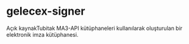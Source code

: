 # gelecex-signer
Açık kaynakTubitak MA3-API kütüphaneleri kullanılarak oluşturulan bir elektronik imza kütüphanesi.
